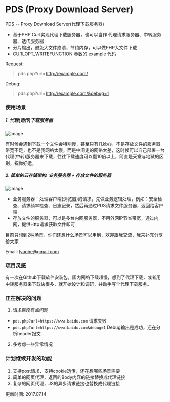# PDS (Proxy Download Server)
PDS -- Proxy Download Server(代理下载服务器)
- 基于PHP Curl实现代理下载服务器，也可以当作 代理请求服务器、中转服务器、透传服务器
- 分片输出，避免大文件崩溃，节约内存，可以做PHP大文件下载
- CURLOPT_WRITEFUNCTION 参数的 example 代码

Request:

> pds.php?url=http://example.com/

Debug:

> pds.php?url=http://example.com/&debug=1

### 使用场景

##### 1. 代理(透传)下载服务器

![image](https://raw.githubusercontent.com/lyaohe/pds/master/images/proxy-download-file.png)

有时候会遇到下载一个文件会特别慢，甚至只有几kb/s，不是存放文件的服务器带宽不足，也不是我网络太慢，而是中间走的网络太差，这时候可以自己部署一台代理(中转)服务器来下载，往往下载速度可以翻10倍以上，简直是天堂与地狱的区别，祝你好运。

##### 2. 简单的云存储架构: 业务服务器 + 存放文件的服务器

 ![image](https://raw.githubusercontent.com/lyaohe/pds/master/images/file-download-server.png)

- 业务服务器：处理客户端(浏览器)的请求，先做业务逻辑处理，例如：安全检查、请求频率检查、日志记录，然后再通过PDS请求文件服务器，返回给客户端
- 存放文件的服务器，可以是多台内网服务器，不用外网IP节省带宽，通过内网，提供Http请求获取文件即可



目前只想到2种场景，你们还想什么场景可以用到，欢迎跟我交流，我来补充分享给大家

Email:  lyaohe@gmail.com

### 项目灵感
有一次在Github下载软件安装包，国内网络下载超慢，想到了代理下载，或者用中转服务器来下载快很多，就开始设计和调研，并动手写个代理下载服务。

### 正在解决的问题
1. 请求百度有点问题
- `pds.php?url=https://www.baidu.com`  请求失败
- `pds.php?url=https://www.baidu.com&debug=1`  Debug输出是成功，还在分析header报文

2. 多考虑一些异常情况


### 计划继续开发的功能
1. 支持post请求、支持cookie透传，还在想哪些场景需要
2. 简单的网页代理，返回的Body内容的链接替换成代理链接
3. 复杂的网页代理，JS的异步请求链接也替换成代理链接

更新时间: 2017.07.14

